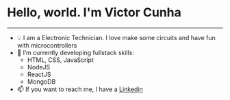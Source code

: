 <h1>Hello, world. I'm Victor Cunha</h1>

<hr>

- 💡 I am a Electronic Technician. I love make some circuits and have fun with microcontrollers
- 🌱 I’m currently developing fullstack skills:
  - HTML, CSS, JavaScript
  - NodeJS
  - ReactJS
  - MongoDB
- 📫 If you want to reach me, I have a <a href="https://www.linkedin.com/in/victor-oliveira-cunha-ba3a31216/" target="_blank">Linkedin</a>

<!---
victoroliverc/victoroliverc is a ✨ special ✨ repository because its `README.md` (this file) appears on your GitHub profile.
You can click the Preview link to take a look at your changes.
--->

